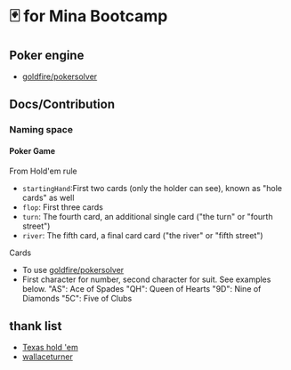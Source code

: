 # 🃏 for Mina Bootcamp

## Poker engine

- [goldfire/pokersolver](https://github.com/goldfire/pokersolver)

## Docs/Contribution

### Naming space

#### Poker Game

From Hold'em rule

- `startingHand`:First two cards (only the holder can see), known as "hole cards" as well
- `flop`: First three cards
- `turn`: The fourth card, an additional single card ("the turn" or "fourth street")
- `river`: The fifth card, a final card card ("the river" or "fifth street")

Cards

- To use [goldfire/pokersolver](https://github.com/goldfire/pokersolver)
- First character for number, second character for suit. See examples below.
  "AS": Ace of Spades
  "QH": Queen of Hearts
  "9D": Nine of Diamonds
  "5C": Five of Clubs

## thank list

- [Texas hold 'em](https://en.wikipedia.org/wiki/Texas_hold_'em)
- [wallaceturner](https://github.com/wallaceturner/crypto-poker)
